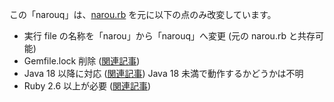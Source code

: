 この「narouq」は、[narou.rb](https://github.com/whiteleaf7/narou) を元に以下の点のみ改変しています。

* 実行 file の名称を「narou」から「narouq」へ変更 (元の narou.rb と共存可能)
* Gemfile.lock 削除 ([関連記事](https://sanemat.github.io/archives/langturn.com-translations-33/))
* Java 18 以降に対応 ([関連記事](https://github.com/whiteleaf7/narou/issues/399)) Java 18 未満で動作するかどうかは不明
* Ruby 2.6 以上が必要 ([関連記事](https://github.com/whiteleaf7/narou/issues/390))
